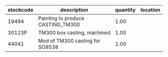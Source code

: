 |stockcode|description|quantity|location|
|---------|-----------|--------|--------|
|19494|Painting to produce CASTING_TM300|1.00||
|30123P|TM300 box casting, machined|1.00||
|44041|Mod of TM300 casting for SO9538|1.00||
